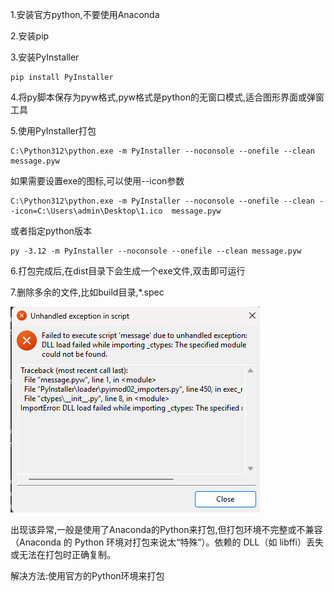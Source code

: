 1.安装官方python,不要使用Anaconda

2.安装pip

3.安装PyInstaller
```shell
pip install PyInstaller
```
4.将py脚本保存为pyw格式,pyw格式是python的无窗口模式,适合图形界面或弹窗工具

5.使用PyInstaller打包
```
C:\Python312\python.exe -m PyInstaller --noconsole --onefile --clean message.pyw
```
如果需要设置exe的图标,可以使用--icon参数
```shell
C:\Python312\python.exe -m PyInstaller --noconsole --onefile --clean --icon=C:\Users\admin\Desktop\1.ico  message.pyw
```
或者指定python版本
```shell
py -3.12 -m PyInstaller --noconsole --onefile --clean message.pyw
```

6.打包完成后,在dist目录下会生成一个exe文件,双击即可运行

7.删除多余的文件,比如build目录,*.spec

![img.png](exe执行报错.png)

出现该异常,一般是使用了Anaconda的Python来打包,但打包环境不完整或不兼容（Anaconda 的 Python 环境对打包来说太“特殊”）。依赖的 DLL（如 libffi）丢失或无法在打包时正确复制。

解决方法:使用官方的Python环境来打包